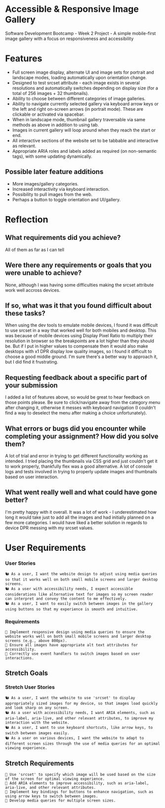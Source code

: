 # Accessible & Responsive Image Gallery

Software Development Bootcamp - Week 2 Project - A simple mobile-first image gallery with a focus on responsiveness and accessibility

# Features

- Full screen image display, alternate UI and image sets for portrait and landscape modes, loading automatically upon orientation change.
- Designed to test srcset attribute - each image exists in several resolutions and automatically switches depending on display size (for a total of 256 images + 32 thumbnails).
- Ability to choose between different categories of image galleries.
- Ability to navigate currently selected gallery via keyboard arrow keys or the left and right on-screen arrows (in portrait mode). These are clickable or activated via spacebar.
- When in landscape mode, thumbnail gallery traversable via same methods as above in addition to using tab.
- Images in current gallery will loop around when they reach the start or end.
- All interactive sections of the website set to be tabbable and interactive as relevant.
- Appropriate ARIA roles and labels added as required (on non-semantic tags), with some updating dynamically.

## Possible later feature additions

- More images/gallery categories.
- Increased interactivity via keyboard interaction.
- Possibility to pull images from the web.
- Perhaps a button to toggle orientation and UI/gallery.

# Reflection

## What requirements did you achieve?

All of them as far as I can tell

## Were there any requirements or goals that you were unable to achieve?

None, although I was having some difficulties making the srcset attribute work well accross devices.

## If so, what was it that you found difficult about these tasks?

When using the dev tools to emulate mobile devices, I found it was difficult to use srcset in a way that worked well for both mobiles and desktop. This was because of mobile devices using Display Pixel Ratio to multiply their resolution in browser so the breakpoints are a lot higher than they should be. But if I put in higher values to compensate then it would also make desktops with x1 DPR display low quality images, so I found it difficult to choose a good middle ground. I'm sure there's a better way to approach it, but I did find it frustrating.

## Requesting feedback about a specific part of your submission

I added a list of features above, so would be great to hear feedback on those points please. Be sure to click/navigate away from the category menu after changing it, otherwise it messes with keyboard navigation (I couldn't find a way to deselect the menu after making a choice unfortunately).

## What errors or bugs did you encounter while completing your assignment? How did you solve them?

A lot of trial and error in trying to get different functionality working as intended. I tried placing the thumbnails via CSS grid and just couldn't get it to work properly, thankfully flex was a good alternative. A lot of console logs and tests involved in trying to properly update images and thumbnails based on user interaction.

## What went really well and what could have gone better?

I'm pretty happy with it overall. It was a lot of work - I underestimated how long it would take just to add all the images and had initially planned on a few more categories. I would have liked a better solution in regards to device DPR messing with my srcset values.

# User Requirements

### User Stories

    🐿️ As a user, I want the website design to adjust using media queries so that it works well on both small mobile screens and larger desktop screens.
    🐿️ As a user with accessibility needs, I expect accessible considerations like alternative text for images so my screen reader can interpret and convey the content to me effectively.
    🐿️ As a user, I want to easily switch between images in the gallery using buttons so that my experience is smooth and intuitive.

### Requirements

    🎯 Implement responsive design using media queries to ensure the website works well on both small mobile screens and larger desktop screens (e.g., above 800px).
    🎯 Ensure all images have appropriate alt text attributes for accessibility.
    🎯 Correctly use event handlers to switch images based on user interactions.

## Stretch Goals

### Stretch User Stories

    🐿️ As a user, I want the website to use 'srcset' to display appropriately sized images for my device, so that images load quickly and look sharp on any screen.
    🐿️ As a user with accessibility needs, I want ARIA elements, such as aria-label, aria-live, and other relevant attributes, to improve my interaction with the website.
    🐿️ As a user, I want to use keyboard shortcuts, like arrow keys, to switch between images easily.
    🐿️ As a user on various devices, I want the website to adapt to different screen sizes through the use of media queries for an optimal viewing experience.

## Stretch Requirements

    🏹 Use 'srcset' to specify which image will be used based on the size of the screen for optimal viewing experience.
    🏹 Add ARIA elements to improve accessibility, such as aria-label, aria-live, and other relevant attributes.
    🏹 Implement key bindings for buttons to enhance navigation, such as using arrow keys to switch between images.
    🏹 Develop media queries for multiple screen sizes.
